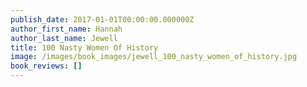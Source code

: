 ```yaml
---
publish_date: 2017-01-01T00:00:00.000000Z
author_first_name: Hannah
author_last_name: Jewell
title: 100 Nasty Women Of History
image: /images/book_images/jewell_100_nasty_women_of_history.jpg
book_reviews: []
---
```


